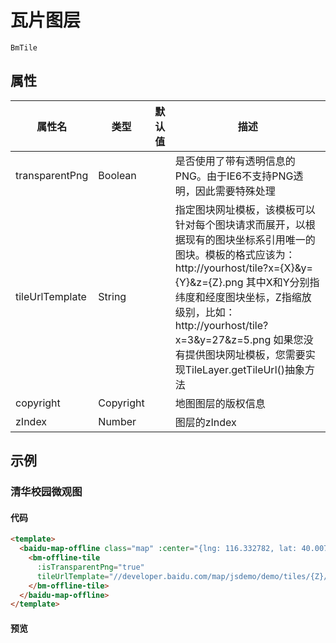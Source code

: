 # 瓦片图层

`BmTile`

## 属性

|属性名|类型|默认值|描述|
|------|-----|-----|----|
|transparentPng|Boolean||是否使用了带有透明信息的PNG。由于IE6不支持PNG透明，因此需要特殊处理|
|tileUrlTemplate|String||指定图块网址模板，该模板可以针对每个图块请求而展开，以根据现有的图块坐标系引用唯一的图块。模板的格式应该为：http://yourhost/tile?x={X}&y={Y}&z={Z}.png 其中X和Y分别指纬度和经度图块坐标，Z指缩放级别，比如： http://yourhost/tile?x=3&y=27&z=5.png 如果您没有提供图块网址模板，您需要实现TileLayer.getTileUrl()抽象方法|
|copyright|Copyright||地图图层的版权信息|
|zIndex|Number||图层的zIndex|


## 示例

### 清华校园微观图

#### 代码

```html
<template>
  <baidu-map-offline class="map" :center="{lng: 116.332782, lat: 40.007978}" :zoom="16">
    <bm-offline-tile
      :isTransparentPng="true"
      tileUrlTemplate="//developer.baidu.com/map/jsdemo/demo/tiles/{Z}/tile{X}_{Y}.png">
    </bm-offline-tile>
  </baidu-map-offline>
</template>
```

#### 预览

<doc-preview>
  <baidu-map-offline class="map" :center="{lng: 116.332782, lat: 40.007978}" :zoom="16">
    <bm-offline-tile
      :isTransparentPng="true"
      tileUrlTemplate="//developer.baidu.com/map/jsdemo/demo/tiles/{Z}/tile{X}_{Y}.png"/></bm-offline-tile>
  </baidu-map-offline>
</doc-preview>